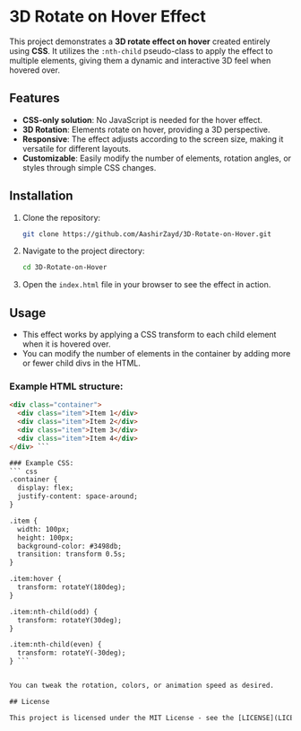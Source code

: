 

# 3D Rotate on Hover Effect

This project demonstrates a **3D rotate effect on hover** created entirely using **CSS**. It utilizes the `:nth-child` pseudo-class to apply the effect to multiple elements, giving them a dynamic and interactive 3D feel when hovered over.

## Features

- **CSS-only solution**: No JavaScript is needed for the hover effect.
- **3D Rotation**: Elements rotate on hover, providing a 3D perspective.
- **Responsive**: The effect adjusts according to the screen size, making it versatile for different layouts.
- **Customizable**: Easily modify the number of elements, rotation angles, or styles through simple CSS changes.

## Installation

1. Clone the repository:
   ```bash
   git clone https://github.com/AashirZayd/3D-Rotate-on-Hover.git
   ```

2. Navigate to the project directory:
   ```bash
   cd 3D-Rotate-on-Hover
   ```

3. Open the `index.html` file in your browser to see the effect in action.

## Usage

- This effect works by applying a CSS transform to each child element when it is hovered over.
- You can modify the number of elements in the container by adding more or fewer child divs in the HTML.

### Example HTML structure:
``` html
<div class="container">
  <div class="item">Item 1</div>
  <div class="item">Item 2</div>
  <div class="item">Item 3</div>
  <div class="item">Item 4</div>
</div> ```

### Example CSS:
``` css
.container {
  display: flex;
  justify-content: space-around;
}

.item {
  width: 100px;
  height: 100px;
  background-color: #3498db;
  transition: transform 0.5s;
}

.item:hover {
  transform: rotateY(180deg);
}

.item:nth-child(odd) {
  transform: rotateY(30deg);
}

.item:nth-child(even) {
  transform: rotateY(-30deg);
} ```


You can tweak the rotation, colors, or animation speed as desired.

## License

This project is licensed under the MIT License - see the [LICENSE](LICENSE) file for details.
